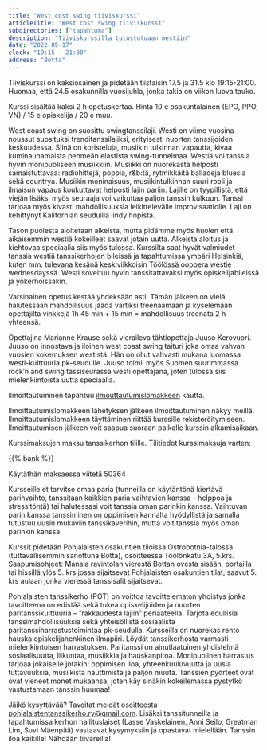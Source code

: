 ```yaml
---
title: "West cost swing tiiviskurssi"
articleTitle: "West cost swing tiiviskurssi"
subdirectories: ["tapahtuma"]
description: "Tiiviskurssilla tutustutuaan westiin"
date: "2022-05-17"
clock: "19:15 - 21:00"
address: "Botta"
---
```


Tiiviskurssi on kaksiosainen ja pidetään tiistaisin 17.5 ja 31.5 klo 19:15-21:00. Huomaa, että 24.5 osakunnilla vuosijuhla, jonka takia on viikon luova tauko.

Kurssi sisältää kaksi 2 h opetuskertaa. Hinta 10 e osakuntalainen (EPO, PPO, VN) / 15 e opiskelija / 20 e muu.

West coast swing on suosittu swingtanssilaji. Westi on viime vuosina noussut suosituksi trenditanssilajiksi, erityisesti nuorten tanssijoiden keskuudessa. Siinä on koristeluja, musiikin tulkinnan vapautta, kivaa kuminauhamaista pehmeän elastista swing-tunnelmaa. Westiä voi tanssia hyvin monipuoliseen musiikkiin. Musiikki on nuorekasta helposti samaistuttavaa: radiohittejä, poppia, r&b:tä, rytmikkäitä balladeja bluesia sekä countrya. Musiikin moninaisuus, musiikintulkinnan suuri rooli ja ilmaisun vapaus koukuttavat helposti lajin pariin. Lajille on tyypillistä, että viejän lisäksi myös seuraaja voi vaikuttaa paljon tanssin kulkuun. Tanssi tarjoaa myös kivasti mahdollisuuksia leikittelevälle improvisaatiolle. Laji on kehittynyt Kalifornian seuduilla lindy hopista.

Tason puolesta aloitetaan alkeista, mutta pidämme myös huolen että aikaisemmin westiä kokeilleet saavat jotain uutta. Alkeista aloitus ja kiehtovaa speciaalia siis myös tulossa. Kurssilta saat hyvät valmiudet tanssia westiä tanssikerhojen bileissä ja tapahtumissa ympäri Helsinkiä, kuten mm. tulevana kesänä keskiviikkoisin Töölössä ooppera westie wednesdayssä. Westi soveltuu hyvin tanssitattavaksi myös opiskelijabileissä ja yökerhoissakin.

Varsinainen opetus kestää yhdeksään asti. Tämän jälkeen on vielä halutessaan mahdollisuus jäädä vartiksi treenaamaan ja kyselemään opettajilta vinkkejä 1h 45 min + 15 min = mahdollisuus treenata 2 h yhteensä.

Opettajina Marianne Krause sekä vieraileva tähtiopettaja Juuso Kerovuori. Juuso on innostava ja iloinen west coast swing taituri joka omaa vahvan vuosien kokemuksen westistä. Hän on ollut vahvasti mukana luomassa westi-kulttuuria pk-seudulle. Juuso toimii myös Suomen suurimmassa rock’n and swing tassiseurassa westi opettajana, joten tulossa siis mielenkiintoista uutta speciaalia.

Ilmoittautuminen tapahtuu [ilmouttautumislomakkeen](https://docs.google.com/forms/d/e/1FAIpQLSdTcsfRr7l6AOkKC-Ay_En05fNHFBCEiVN9wgiAeezen2Te7w/viewform?fbclid=IwAR1dg_Z9m1HSk0a29kyNvtC_wXHP-ZTY4GjiUlkx2guRwhkUXtLuLf8G4Hc) kautta.

Ilmoittautumislomakkeen lähetyksen jälkeen ilmoittautuminen näkyy meillä. Ilmoittautumislomakkeen täyttäminen riittää kurssille rekisteröitymiseen. Ilmoittautumisen jälkeen voit saapua suoraan paikalle kurssin alkamisaikaan.

Kurssimaksujen maksu tanssikerhon tilille. Tilitiedot kurssimaksuja varten:

{{% bank %}}

Käytäthän maksaessa viitetä 50364

Kursseille et tarvitse omaa paria (tunneilla on käytäntönä kiertävä parinvaihto, tanssitaan kaikkien paria vaihtavien kanssa - helppoa ja stressitöntä) tai halutessasi voit tanssia oman parinkin kanssa. Vaihtuvan parin kanssa tanssiminen on oppimisen kannalta hyödyllistä ja samalla tutustuu uusin mukaviin tanssikaverihin, mutta voit tanssia myös oman parinkin kanssa.

Kurssit pidetään Pohjalaisten osakuntien tiloissa Ostrobotnia-talossa (tuttavallisemmin sanottuna Botta), osoitteessa Töölönkatu 3A, 5.krs. Saapumisohjeet: Manala ravintolan vierestä Bottan ovesta sisään, portailla tai hissillä ylös 5. krs jossa sijaitsevat Pohjalaisten osakuntien tilat, saavut 5. krs aulaan jonka vieressä tanssisalit sijaitsevat.

Pohjalaisten tanssikerho (POT) on voittoa tavoittelematon yhdistys jonka tavoitteena on edistää sekä tukea opiskelijoiden ja nuorten paritanssikulttuuria – ”rakkaudesta lajiin” periaateella. Tarjota edullisia tanssimahdollisuuksia sekä yhteisöllistä sosiaalista paritanssiharrastustoimintaa pk-seudulla. Kursseilla on nuorekas rento hauska opiskelijahenkinen ilmapiiri. Löydät tanssikerhosta varmasti mielenkiintoisen harrastuksen. Paritanssi on ainutlaatuinen yhdistelmä sosiaalisuutta, liikuntaa, musiikkia ja hauskanpitoa. Monipuolinen harrastus tarjoaa jokaiselle jotakin: oppimisen iloa, yhteenkuuluvuutta ja uusia tuttavuuksia, musiikista nauttimista ja paljon muuta. Tanssien pyörteet ovat ovat vieneet monet mukaansa, joten käy sinäkin kokeilemassa pystytkö vastustamaan tanssin huumaa!

Jäikö kysyttävää? Tavoitat meidät osoitteesta pohjalaistentanssikerho.ry@gmail.com. Lisäksi tanssitunneilla ja tapahtumissa kerhon hallituslaiset (Lasse Vaskelainen, Anni Seilo, Greatman Lim, Suvi Mäenpää) vastaavat kysymyksiin ja opastavat mielellään. Tanssin iloa kaikille! Nähdään tiivareilla!
